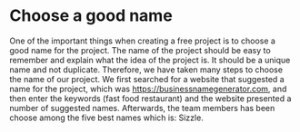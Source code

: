 # Choose a good name
One of the important things when creating a free project is to choose a good name for the project. The name of the project should be easy to remember and explain what the idea of the project is. It should be a unique name and not duplicate. Therefore, we have taken many steps to choose the name of our project. We first searched for a website that suggested a name for the project, which was https://businessnamegenerator.com, and then enter the keywords (fast food restaurant) and the website presented a number of suggested names. Afterwards, the team members has been choose among the five best names which is: Sizzle.

